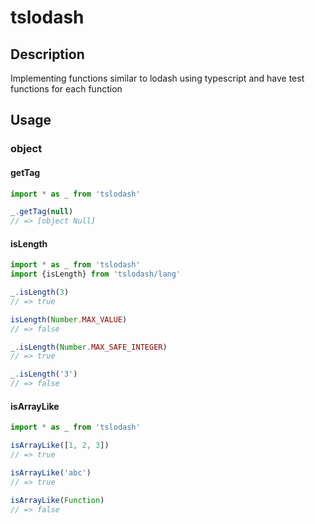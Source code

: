 # tslodash

## Description

Implementing functions similar to lodash using typescript and have test functions for each function

## Usage

### object

#### getTag

```ts
import * as _ from 'tslodash'

_.getTag(null)
// => [object Null]

```

#### isLength

```ts
import * as _ from 'tslodash'
import {isLength} from 'tslodash/lang'

_.isLength(3)
// => true

isLength(Number.MAX_VALUE)
// => false

_.isLength(Number.MAX_SAFE_INTEGER)
// => true

_.isLength('3')
// => false
```

#### isArrayLike

```ts
import * as _ from 'tslodash'

isArrayLike([1, 2, 3])
// => true

isArrayLike('abc')
// => true

isArrayLike(Function)
// => false
```